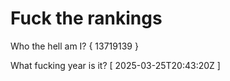 # Fuck the rankings

Who the hell am I?
{ 13719139 }

What fucking year is it?
[ 2025-03-25T20:43:20Z ]
